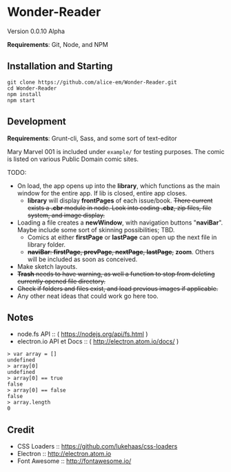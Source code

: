 # Wonder-Reader

Version 0.0.10 Alpha

__Requirements__: Git, Node, and NPM

## Installation and Starting

```shell
git clone https://github.com/alice-em/Wonder-Reader.git
cd Wonder-Reader
npm install
npm start
```

## Development
__Requirements__: Grunt-cli, Sass, and some sort of text-editor

Mary Marvel 001 is included under `example/` for testing purposes. The comic is listed on various Public Domain comic sites.

TODO:
* On load, the app opens up into the __library__, which functions as the main window for the entire app. If lib is closed, entire app closes.
	* __library__ will display __frontPages__ of each issue/book.  ~~There current exists a __.cbr__ module in node.  Look into coding __.cbz__, zip files, file system, and image display.~~
* Loading a file creates a __newWindow__, with navigation buttons "__naviBar__".  Maybe include some sort of skinning possibilities; TBD.
	* Comics at either __firstPage__ or __lastPage__ can open up the next file in library folder.
	* ~~__naviBar__: __firstPage__, __prevPage__, __nextPage__, __lastPage__,~~ __zoom__. Others will be included as soon as conceived.
* Make sketch layouts.
* ~~__Trash__ needs to have warning, as well a function to stop from deleting currently opened file directory.~~
* ~~Check if folders and files exist, and load previous images if applicable.~~
* Any other neat ideas that could work go here too.


## Notes
* node.fs API :: ( https://nodejs.org/api/fs.html )
* electron.io API et Docs :: ( http://electron.atom.io/docs/ )

```
> var array = []
undefined
> array[0]
undefined
> array[0] == true
false
> array[0] == false
false
> array.length
0
```

## Credit

* CSS Loaders :: https://github.com/lukehaas/css-loaders
* Electron :: http://electron.atom.io
* Font Awesome :: http://fontawesome.io/
